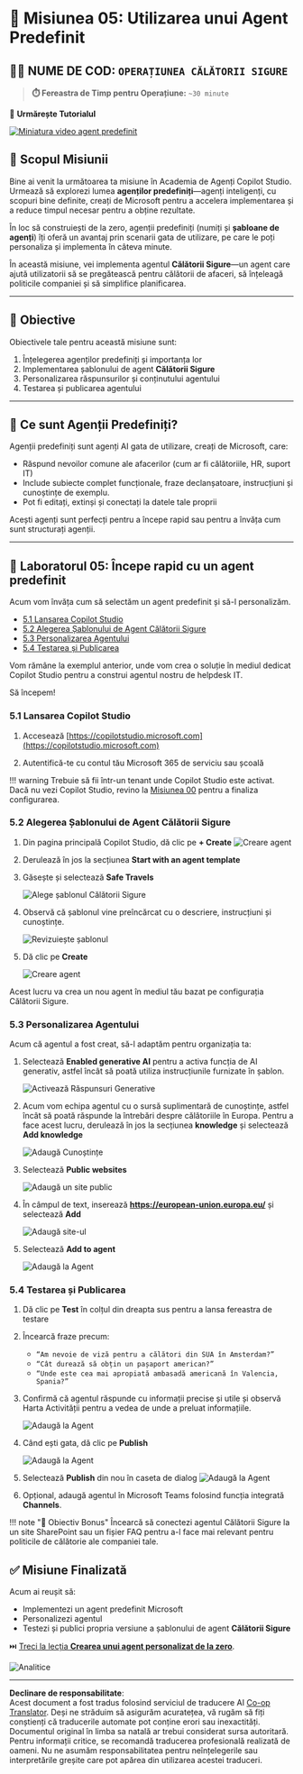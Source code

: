 <!--
CO_OP_TRANSLATOR_METADATA:
{
  "original_hash": "8e2c64a7f9303e58329ec8bb468c80b4",
  "translation_date": "2025-10-20T17:06:45+00:00",
  "source_file": "docs/recruit/05-using-prebuilt-agents/README.md",
  "language_code": "ro"
}
-->
# 🧰 Misiunea 05: Utilizarea unui Agent Predefinit  

## 🕵️‍♂️ NUME DE COD: `OPERAȚIUNEA CĂLĂTORII SIGURE`

> **⏱️ Fereastra de Timp pentru Operațiune:** `~30 minute`

🎥 **Urmărește Tutorialul**

[![Miniatura video agent predefinit](../../../../../translated_images/video-thumbnail.234ee62d2e4e837a7401776b5f092e5d5819f46a2e2859a92654b38f1381789f.ro.jpg)](https://www.youtube.com/watch?v=NmXsx8WjWuM "Urmărește tutorialul pe YouTube")

## 🎯 Scopul Misiunii

Bine ai venit la următoarea ta misiune în Academia de Agenți Copilot Studio. Urmează să explorezi lumea **agenților predefiniți**—agenți inteligenți, cu scopuri bine definite, creați de Microsoft pentru a accelera implementarea și a reduce timpul necesar pentru a obține rezultate.

În loc să construiești de la zero, agenții predefiniți (numiți și **șabloane de agenți**) îți oferă un avantaj prin scenarii gata de utilizare, pe care le poți personaliza și implementa în câteva minute.

În această misiune, vei implementa agentul **Călătorii Sigure**—un agent care ajută utilizatorii să se pregătească pentru călătorii de afaceri, să înțeleagă politicile companiei și să simplifice planificarea.

---

## 🧭 Obiective

Obiectivele tale pentru această misiune sunt:

1. Înțelegerea agenților predefiniți și importanța lor  
1. Implementarea șablonului de agent **Călătorii Sigure**  
1. Personalizarea răspunsurilor și conținutului agentului  
1. Testarea și publicarea agentului  

---

## 🧠 Ce sunt Agenții Predefiniți?

Agenții predefiniți sunt agenți AI gata de utilizare, creați de Microsoft, care:

- Răspund nevoilor comune ale afacerilor (cum ar fi călătoriile, HR, suport IT)
- Include subiecte complet funcționale, fraze declanșatoare, instrucțiuni și cunoștințe de exemplu.
- Pot fi editați, extinși și conectați la datele tale proprii

Acești agenți sunt perfecți pentru a începe rapid sau pentru a învăța cum sunt structurați agenții.

---

## 🧪 Laboratorul 05: Începe rapid cu un agent predefinit

Acum vom învăța cum să selectăm un agent predefinit și să-l personalizăm.

- [5.1 Lansarea Copilot Studio](../../../../../docs/recruit/05-using-prebuilt-agents)
- [5.2 Alegerea Șablonului de Agent Călătorii Sigure](../../../../../docs/recruit/05-using-prebuilt-agents)
- [5.3 Personalizarea Agentului](../../../../../docs/recruit/05-using-prebuilt-agents)
- [5.4 Testarea și Publicarea](../../../../../docs/recruit/05-using-prebuilt-agents)

Vom rămâne la exemplul anterior, unde vom crea o soluție în mediul dedicat Copilot Studio pentru a construi agentul nostru de helpdesk IT.

Să începem!

### 5.1 Lansarea Copilot Studio

1. Accesează [https://copilotstudio.microsoft.com](https://copilotstudio.microsoft.com)

1. Autentifică-te cu contul tău Microsoft 365 de serviciu sau școală

!!! warning
    Trebuie să fii într-un tenant unde Copilot Studio este activat. Dacă nu vezi Copilot Studio, revino la [Misiunea 00](../00-course-setup/README.md) pentru a finaliza configurarea.

### 5.2 Alegerea Șablonului de Agent Călătorii Sigure

1. Din pagina principală Copilot Studio, dă clic pe **+ Create**
    ![Creare agent](../../../../../translated_images/create.ef22dd3e758823e9f17d69ef07c7db6fef8cbc00dd944ac65842bd3bd9f16efd.ro.png)

1. Derulează în jos la secțiunea **Start with an agent template**

1. Găsește și selectează **Safe Travels**

    ![Alege șablonul Călătorii Sigure](../../../../../translated_images/choose_template.01c90e72076da7f14a9c93120dec6932b57a109a506823dd3b195d8f610afb07.ro.png)

1. Observă că șablonul vine preîncărcat cu o descriere, instrucțiuni și cunoștințe.

    ![Revizuiește șablonul](../../../../../translated_images/template-setup.0b2f5a8dd8c3e7e305d24461df3065a4ec435d3300df75287891830a9b91b974.ro.png)

1. Dă clic pe **Create**

    ![Creare agent](../../../../../translated_images/create-agent-setup.3383d353508b5e33593bd2961c1fbea29568a49868356844ab4cffdad584a655.ro.png)

Acest lucru va crea un nou agent în mediul tău bazat pe configurația Călătorii Sigure.

### 5.3 Personalizarea Agentului

Acum că agentul a fost creat, să-l adaptăm pentru organizația ta:

1. Selectează **Enabled generative AI** pentru a activa funcția de AI generativ, astfel încât să poată utiliza instrucțiunile furnizate în șablon.

    ![Activează Răspunsuri Generative](../../../../../translated_images/gen-answers.7e91d692123771a60b0b944956472a1323857f61ffa2c32231f12eeb9bec341c.ro.png)

1. Acum vom echipa agentul cu o sursă suplimentară de cunoștințe, astfel încât să poată răspunde la întrebări despre călătoriile în Europa. Pentru a face acest lucru, derulează în jos la secțiunea **knowledge** și selectează **Add knowledge**

    ![Adaugă Cunoștințe](../../../../../translated_images/knowledge.d85f70ad6cffe8700b2f33f76633c1c37ce45a960a33e42b3b48eca2759449b5.ro.png)

1. Selectează **Public websites**

    ![Adaugă un site public](../../../../../translated_images/public-website.cb547b2284c409058bbe7e0a46e503f2368911b0781eec530b9ae63cd174e0b9.ro.png)

1. În câmpul de text, inserează **<https://european-union.europa.eu/>** și selectează **Add**

    ![Adaugă site-ul](../../../../../translated_images/paste-add.bb80b0f0f9bcd47dfbf00ebcb0a5386fa892be795c2eee74a8348c0d2a6ab5ae.ro.png)

1. Selectează **Add to agent**

    ![Adaugă la Agent](../../../../../translated_images/add-to-agent.f139c87c5a79ddaa1eef244a93f76c6451c1374dbbf189c23ce24c49a65d6073.ro.png)

### 5.4 Testarea și Publicarea

1. Dă clic pe **Test** în colțul din dreapta sus pentru a lansa fereastra de testare  

1. Încearcă fraze precum:

    - `“Am nevoie de viză pentru a călători din SUA în Amsterdam?”`
    - `“Cât durează să obțin un pașaport american?”`
    - `“Unde este cea mai apropiată ambasadă americană în Valencia, Spania?”`

1. Confirmă că agentul răspunde cu informații precise și utile și observă Harta Activității pentru a vedea de unde a preluat informațiile.

    ![Adaugă la Agent](../../../../../translated_images/response-passport.e91b05c561f49cf5edbbdc6d7a61fffdcc4ad3d413bd17b09cca3f521a578be8.ro.png)

1. Când ești gata, dă clic pe **Publish**

    ![Adaugă la Agent](../../../../../translated_images/publish-1.0685cfdf10e365ee58a8d0160c5bab81aef8fa5fbd2eb65535d568f611532637.ro.png)

1. Selectează **Publish** din nou în caseta de dialog
    ![Adaugă la Agent](../../../../../translated_images/publish-2.9c3964d72347088eeaaf8c137921d5b67c9962bce0ad067f89e8999f75299aa2.ro.png)

1. Opțional, adaugă agentul în Microsoft Teams folosind funcția integrată **Channels**.

!!! note "🧳 Obiectiv Bonus"
    Încearcă să conectezi agentul Călătorii Sigure la un site SharePoint sau un fișier FAQ pentru a-l face mai relevant pentru politicile de călătorie ale companiei tale.

## ✅ Misiune Finalizată

Acum ai reușit să:

- Implementezi un agent predefinit Microsoft  
- Personalizezi agentul
- Testezi și publici propria versiune a șablonului de agent **Călătorii Sigure**

⏭️ [Treci la lecția **Crearea unui agent personalizat de la zero**](../06-create-agent-from-conversation/README.md).

<!-- markdownlint-disable-next-line MD033 -->
<img src="https://m365-visitor-stats.azurewebsites.net/agent-academy/recruit/05-using-prebuilt-agents" alt="Analitice" />

---

**Declinare de responsabilitate**:  
Acest document a fost tradus folosind serviciul de traducere AI [Co-op Translator](https://github.com/Azure/co-op-translator). Deși ne străduim să asigurăm acuratețea, vă rugăm să fiți conștienți că traducerile automate pot conține erori sau inexactități. Documentul original în limba sa natală ar trebui considerat sursa autoritară. Pentru informații critice, se recomandă traducerea profesională realizată de oameni. Nu ne asumăm responsabilitatea pentru neînțelegerile sau interpretările greșite care pot apărea din utilizarea acestei traduceri.